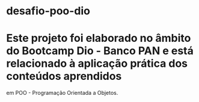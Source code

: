 # desafio-poo-dio
# Este projeto foi elaborado no âmbito do Bootcamp Dio - Banco PAN e está relacionado à aplicação prática dos conteúdos aprendidos
em POO - Programação Orientada a Objetos.

